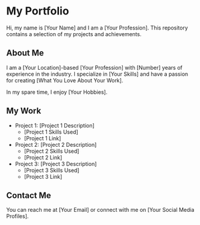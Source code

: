 # My Portfolio

Hi, my name is [Your Name] and I am a [Your Profession]. This repository contains a selection of my projects and achievements.

## About Me

I am a [Your Location]-based [Your Profession] with [Number] years of experience in the industry. I specialize in [Your Skills] and have a passion for creating [What You Love About Your Work].

In my spare time, I enjoy [Your Hobbies].

## My Work

- Project 1: [Project 1 Description]
  - [Project 1 Skills Used]
  - [Project 1 Link]
- Project 2: [Project 2 Description]
  - [Project 2 Skills Used]
  - [Project 2 Link]
- Project 3: [Project 3 Description]
  - [Project 3 Skills Used]
  - [Project 3 Link]

## Contact Me

You can reach me at [Your Email] or connect with me on [Your Social Media Profiles].
